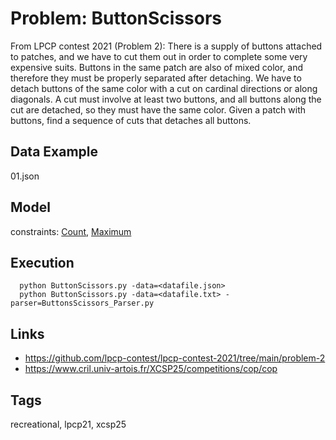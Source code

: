 # Problem: ButtonScissors

From LPCP contest 2021 (Problem 2):
    There is a supply of buttons attached to patches, and we have to cut them out in order to complete some very expensive suits.
    Buttons in the same patch are also of mixed color, and therefore they must be properly separated after detaching.
    We have to detach buttons of the same color with a cut on cardinal directions or along diagonals.
    A cut must involve at least two buttons, and all buttons along the cut are detached, so they must have the same color.
    Given a patch with buttons, find a sequence of cuts that detaches all buttons.

## Data Example
  01.json

## Model
  constraints: [Count](https://pycsp.org/documentation/constraints/Count), [Maximum](https://pycsp.org/documentation/constraints/Maximum)

## Execution
```
  python ButtonScissors.py -data=<datafile.json>
  python ButtonScissors.py -data=<datafile.txt> -parser=ButtonsScissors_Parser.py
```

## Links
  - https://github.com/lpcp-contest/lpcp-contest-2021/tree/main/problem-2
  - https://www.cril.univ-artois.fr/XCSP25/competitions/cop/cop

## Tags
  recreational, lpcp21, xcsp25
